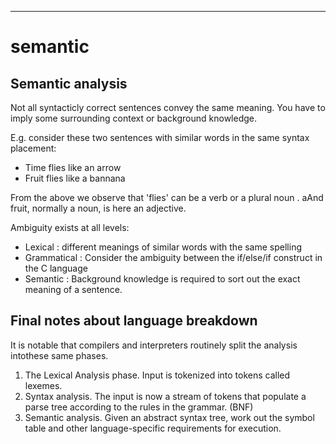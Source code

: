 
---

# semantic


## Semantic analysis

Not all syntacticly correct sentences convey the same meaning. You have to imply
some surrounding context or background knowledge.

E.g. consider these two sentences with similar words in the same syntax placement:

- Time flies like an arrow
- Fruit flies like a bannana


From the above we observe that 'flies' can be a verb or a plural noun .
aAnd fruit, normally a noun, is here an adjective.

Ambiguity exists at all levels: 

- Lexical : different meanings of similar words with the same spelling
- Grammatical : Consider the ambiguity between the if/else/if construct in the C language
- Semantic : Background knowledge is required to sort out the exact meaning of a sentence.

## Final notes about language breakdown

It is notable that compilers and interpreters routinely split the analysis intothese same phases.

1. The Lexical Analysis phase.  Input is tokenized into tokens called lexemes.
2. Syntax analysis.  The input is now a stream of tokens that populate a parse tree according to the rules in the grammar. (BNF)
3. Semantic analysis. Given an abstract syntax tree, work out the symbol table and other language-specific requirements for execution.



